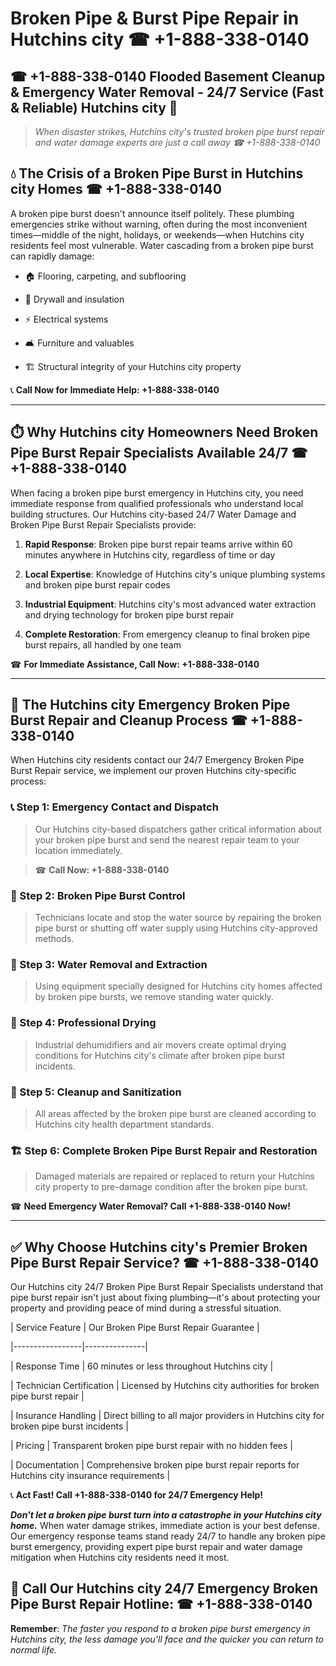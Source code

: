 # Broken Pipe & Burst Pipe Repair in Hutchins city ☎ +1-888-338-0140  
## ☎ +1-888-338-0140 Flooded Basement Cleanup & Emergency Water Removal - 24/7 Service (Fast & Reliable) Hutchins city 🚨  

> *When disaster strikes, Hutchins city's trusted broken pipe burst repair and water damage experts are just a call away ☎ +1-888-338-0140*  

## 💧 The Crisis of a Broken Pipe Burst in Hutchins city Homes ☎ +1-888-338-0140  

A broken pipe burst doesn't announce itself politely. These plumbing emergencies strike without warning, often during the most inconvenient times—middle of the night, holidays, or weekends—when Hutchins city residents feel most vulnerable. Water cascading from a broken pipe burst can rapidly damage:  

* 🏠 Flooring, carpeting, and subflooring  
* 🧱 Drywall and insulation  
* ⚡ Electrical systems  
* 🛋️ Furniture and valuables  
* 🏗️ Structural integrity of your Hutchins city property  

📞 **Call Now for Immediate Help: +1-888-338-0140**  

---  

## ⏱️ Why Hutchins city Homeowners Need Broken Pipe Burst Repair Specialists Available 24/7 ☎ +1-888-338-0140  

When facing a broken pipe burst emergency in Hutchins city, you need immediate response from qualified professionals who understand local building structures. Our Hutchins city-based 24/7 Water Damage and Broken Pipe Burst Repair Specialists provide:  

1. **Rapid Response**: Broken pipe burst repair teams arrive within 60 minutes anywhere in Hutchins city, regardless of time or day  
2. **Local Expertise**: Knowledge of Hutchins city's unique plumbing systems and broken pipe burst repair codes  
3. **Industrial Equipment**: Hutchins city's most advanced water extraction and drying technology for broken pipe burst repair  
4. **Complete Restoration**: From emergency cleanup to final broken pipe burst repairs, all handled by one team  

☎ **For Immediate Assistance, Call Now: +1-888-338-0140**  

---  

## 🔧 The Hutchins city Emergency Broken Pipe Burst Repair and Cleanup Process ☎ +1-888-338-0140  

When Hutchins city residents contact our 24/7 Emergency Broken Pipe Burst Repair service, we implement our proven Hutchins city-specific process:  

### 📞 Step 1: Emergency Contact and Dispatch  
> Our Hutchins city-based dispatchers gather critical information about your broken pipe burst and send the nearest repair team to your location immediately.  
> ☎ **Call Now: +1-888-338-0140**  

### 🚿 Step 2: Broken Pipe Burst Control  
> Technicians locate and stop the water source by repairing the broken pipe burst or shutting off water supply using Hutchins city-approved methods.  

### 🌊 Step 3: Water Removal and Extraction  
> Using equipment specially designed for Hutchins city homes affected by broken pipe bursts, we remove standing water quickly.  

### 💨 Step 4: Professional Drying  
> Industrial dehumidifiers and air movers create optimal drying conditions for Hutchins city's climate after broken pipe burst incidents.  

### 🧼 Step 5: Cleanup and Sanitization  
> All areas affected by the broken pipe burst are cleaned according to Hutchins city health department standards.  

### 🏗️ Step 6: Complete Broken Pipe Burst Repair and Restoration  
> Damaged materials are repaired or replaced to return your Hutchins city property to pre-damage condition after the broken pipe burst.  

☎ **Need Emergency Water Removal? Call +1-888-338-0140 Now!**  

---  

## ✅ Why Choose Hutchins city's Premier Broken Pipe Burst Repair Service? ☎ +1-888-338-0140  

Our Hutchins city 24/7 Broken Pipe Burst Repair Specialists understand that pipe burst repair isn't just about fixing plumbing—it's about protecting your property and providing peace of mind during a stressful situation.  

| Service Feature | Our Broken Pipe Burst Repair Guarantee |  
|-----------------|---------------|  
| Response Time | 60 minutes or less throughout Hutchins city |  
| Technician Certification | Licensed by Hutchins city authorities for broken pipe burst repair |  
| Insurance Handling | Direct billing to all major providers in Hutchins city for broken pipe burst incidents |  
| Pricing | Transparent broken pipe burst repair with no hidden fees |  
| Documentation | Comprehensive broken pipe burst repair reports for Hutchins city insurance requirements |  

📞 **Act Fast! Call +1-888-338-0140 for 24/7 Emergency Help!**  

***Don't let a broken pipe burst turn into a catastrophe in your Hutchins city home.*** When water damage strikes, immediate action is your best defense. Our emergency response teams stand ready 24/7 to handle any broken pipe burst emergency, providing expert pipe burst repair and water damage mitigation when Hutchins city residents need it most.  

## 📱 Call Our Hutchins city 24/7 Emergency Broken Pipe Burst Repair Hotline: ☎ +1-888-338-0140  

**Remember**: *The faster you respond to a broken pipe burst emergency in Hutchins city, the less damage you'll face and the quicker you can return to normal life.*